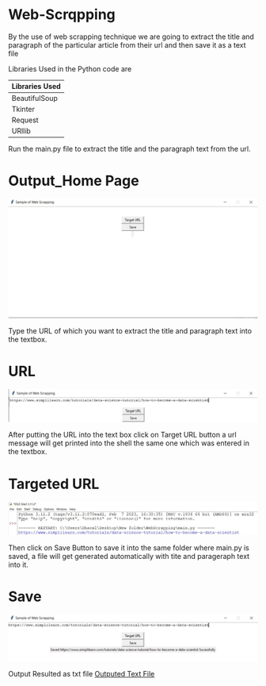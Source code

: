 # Web-Scrqpping
By the use of web scrapping technique we are going to extract the title and paragraph of the particular article from their url and then save it as a text file 

Libraries Used in the Python code are

| Libraries Used  |
| --------------- | 
|   BeautifulSoup |  I
|   Tkinter       |  
|   Request       |
|   URllib        |

Run the main.py file to extract the title and the paragraph text from the url.

# Output_Home Page
<img src = "https://github.com/dhavltharkaaar/Web_Scrapping_mini_Project/blob/main/images/tkinter.jpg">

Type the URL of which  you want to extract the title and paragraph text into the textbox.

# URL
<img src = "https://github.com/dhavltharkaaar/Web_Scrapping_mini_Project/blob/main/images/url.jpg">

After putting the URL into the text box click on Target URL button a url message will get printed into the shell the same one which was entered in the textbox.

# Targeted URL
<img src = "https://github.com/dhavltharkaaar/Web_Scrapping_mini_Project/blob/main/images/target.jpg">

Then click on Save Button to save it into the same folder where main.py is saved, a file will get generated automatically with tite and parageraph text into it.

# Save
<img src = "https://github.com/dhavltharkaaar/Web_Scrapping_mini_Project/blob/main/images/save.jpg">

Output Resulted as txt file
[Outputed Text File](https://github.com/dhavltharkaaar/Web_Scrapping_mini_Project/blob/main/article.txt)

